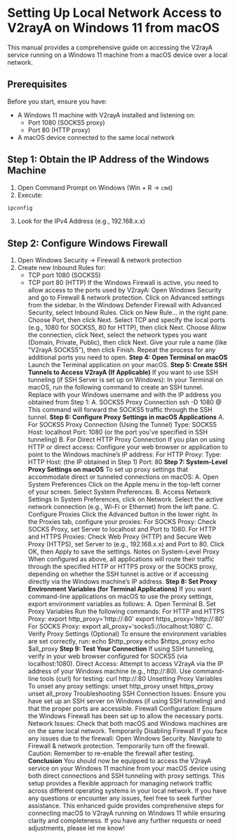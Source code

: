 # Setting Up Local Network Access to V2rayA on Windows 11 from macOS

This manual provides a comprehensive guide on accessing the V2rayA service running on a Windows 11 machine from a macOS device over a local network.

## Prerequisites

Before you start, ensure you have:
- A Windows 11 machine with V2rayA installed and listening on:
  - Port 1080 (SOCKS5 proxy)
  - Port 80 (HTTP proxy)
- A macOS device connected to the same local network
## Step 1: Obtain the IP Address of the Windows Machine
1. Open Command Prompt on Windows (Win + R → `cmd`)
2. Execute:
```bash
ipconfig
```
3. Look for the IPv4 Address (e.g., 192.168.x.x)
## Step 2: Configure Windows Firewall
1. Open Windows Security → Firewall & network protection
2. Create new Inbound Rules for:
   - TCP port 1080 (SOCKS5)
   - TCP port 80 (HTTP)
If the Windows Firewall is active, you need to allow access to the ports used by V2rayA:
Open Windows Security and go to Firewall & network protection.
Click on Advanced settings from the sidebar.
In the Windows Defender Firewall with Advanced Security, select Inbound Rules.
Click on New Rule... in the right pane.
Choose Port, then click Next.
Select TCP and specify the local ports (e.g., 1080 for SOCKS5, 80 for HTTP), then click Next.
Choose Allow the connection, click Next, select the network types you want (Domain, Private, Public), then click Next.
Give your rule a name (like "V2rayA SOCKS5"), then click Finish.
Repeat the process for any additional ports you need to open.
**Step 4: Open Terminal on macOS**
Launch the Terminal application on your macOS.
**Step 5: Create SSH Tunnels to Access V2rayA (If Applicable)**
If you want to use SSH tunneling (if SSH Server is set up on Windows):
In your Terminal on macOS, run the following command to create an SSH tunnel. Replace <username> with your Windows username and <windows-ip> with the IP address you obtained from Step 1:
A. SOCKS5 Proxy Connection
ssh -D 1080 <username>@<windows-ip>
This command will forward the SOCKS5 traffic through the SSH tunnel.
**Step 6: Configure Proxy Settings in macOS Applications**
A. For SOCKS5 Proxy Connection (Using the Tunnel)
Type: SOCKS5
Host: localhost
Port: 1080 (or the port you've specified in SSH tunneling)
B. For Direct HTTP Proxy Connection
If you plan on using HTTP or direct access:
Configure your web browser or application to point to the Windows machine’s IP address:
For HTTP Proxy:
Type: HTTP
Host: <windows-ip> (the IP obtained in Step 1)
Port: 80
**Step 7: System-Level Proxy Settings on macOS**
To set up proxy settings that accommodate direct or tunneled connections on macOS:
A. Open System Preferences
Click on the Apple menu in the top-left corner of your screen.
Select System Preferences.
B. Access Network Settings
In System Preferences, click on Network.
Select the active network connection (e.g., Wi-Fi or Ethernet) from the left pane.
C. Configure Proxies
Click the Advanced button in the lower right.
In the Proxies tab, configure your proxies:
For SOCKS Proxy: Check SOCKS Proxy, set Server to localhost and Port to 1080.
For HTTP and HTTPS Proxies: Check Web Proxy (HTTP) and Secure Web Proxy (HTTPS), set Server to <windows-ip> (e.g., 192.168.x.x) and Port to 80.
Click OK, then Apply to save the settings.
Notes on System-Level Proxy
When configured as above, all applications will route their traffic through the specified HTTP or HTTPS proxy or the SOCKS proxy, depending on whether the SSH tunnel is active or if accessing directly via the Windows machine’s IP address.
**Step 8: Set Proxy Environment Variables (for Terminal Applications)**
If you want command-line applications on macOS to use the proxy settings, export environment variables as follows:
A. Open Terminal
B. Set Proxy Variables
Run the following commands:
For HTTP and HTTPS Proxy:
export http_proxy='http://<windows-ip>:80'
export https_proxy='http://<windows-ip>:80'
For SOCKS Proxy:
export all_proxy='socks5://localhost:1080'
C. Verify Proxy Settings (Optional)
To ensure the environment variables are set correctly, run:
echo $http_proxy
echo $https_proxy
echo $all_proxy
**Step 9: Test Your Connection**
If using SSH tunneling, verify in your web browser configured for SOCKS5 (via localhost:1080).
Direct Access: Attempt to access V2rayA via the IP address of your Windows machine (e.g., http://<windows-ip>:80).
Use command-line tools (curl) for testing:
curl http://<windows-ip>:80
Unsetting Proxy Variables
To unset any proxy settings:
unset http_proxy
unset https_proxy
unset all_proxy
Troubleshooting
SSH Connection Issues: Ensure you have set up an SSH server on Windows (if using SSH tunneling) and that the proper ports are accessible.
Firewall Configuration: Ensure the Windows Firewall has been set up to allow the necessary ports.
Network Issues: Check that both macOS and Windows machines are on the same local network.
Temporarily Disabling Firewall
If you face any issues due to the firewall:
Open Windows Security.
Navigate to Firewall & network protection.
Temporarily turn off the firewall.
Caution: Remember to re-enable the firewall after testing.
**Conclusion**
You should now be equipped to access the V2rayA service on your Windows 11 machine from your macOS device using both direct connections and SSH tunneling with proxy settings. This setup provides a flexible approach for managing network traffic across different operating systems in your local network.
If you have any questions or encounter any issues, feel free to seek further assistance.
This enhanced guide provides comprehensive steps for connecting macOS to V2rayA running on Windows 11 while ensuring clarity and completeness. If you have any further requests or need adjustments, please let me know!
